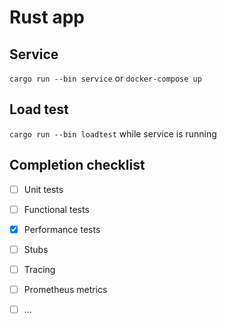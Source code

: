 # Rust app

## Service

``cargo run --bin service`` or ``docker-compose up``

##  Load test

``cargo run --bin loadtest`` while service is running

## Completion checklist

 - [ ] Unit tests
 - [ ] Functional tests
 - [X] Performance tests
 - [ ] Stubs
 - [ ] Tracing
 - [ ] Prometheus metrics
 - [ ] ...


